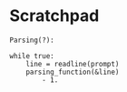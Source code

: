 # Scratchpad

```
Parsing(?):

while true:
    line = readline(prompt)
    parsing_function(&line)
        - 1. 

```
